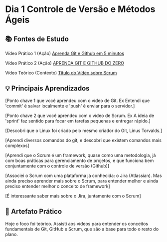 # Dia 1 Controle de Versão e Métodos Ágeis

## 📚 Fontes de Estudo

   Vídeo Prático 1 (Ação) [Aprenda Git e Github em 5 minutos](https://www.youtube.com/watch?v=-l4Aa8wef8s)
   
   Vídeo Prático 2 (Ação) [APRENDA GIT E GITHUB DO ZERO](https://www.youtube.com/watch?v=pyM5QLS2h6M)
   
   Vídeo Teórico (Contexto) [Título do Vídeo sobre Scrum](https://www.youtube.com/watch?v=XfvQWnRgxG0)

## 💡 Principais Aprendizados

   [Ponto chave 1 que você aprendeu com o vídeo de Git. Ex Entendi que 'commit' é salvar localmente e 'push' é enviar para o servidor.]
   
   [Ponto chave 2 que você aprendeu com o vídeo de Scrum. Ex A ideia de 'sprint' faz sentido para focar em tarefas pequenas e entregar rápido.]
   
   [Descobri que o Linux foi criado pelo mesmo criador do Git, Linus Torvalds.]
   
   [Aprendi diversos comandos do git, e descobri que existem comandos mais complexos]
   
   [Aprendi que o Scrum é um framework, quase como uma metodologia, já com boas práticas para gerenciamento de projetos, e que funciona bem conjuntamente com o controle de versão (Github)]
   
   [Associei o Scrum com uma plataforma já conhecida: o Jira (Atlassian). Mas ainda preciso aprender mais sobre o Scrum, para entender melhor e ainda preciso entender melhor o conceito de framework]
   
   [É interessante saber mais sobre o Jira, juntamente com o Scrum]

## 🚀 Artefato Prático

   Hoje o foco foi teórico. Assisti aos vídeos para entender os conceitos fundamentais de Git, GitHub e Scrum, que são a base para todo o resto do plano.
